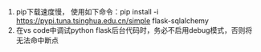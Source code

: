1. pip下载速度慢， 使用如下命令：pip install -i https://pypi.tuna.tsinghua.edu.cn/simple flask-sqlalchemy
2. 在vs code中调试python flask后台代码时，务必不启用debug模式，否则将无法命中断点